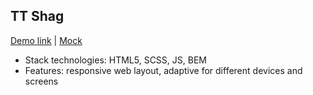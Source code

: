 ## TT Shag

[Demo link](https://sergiy-fartushniak.github.io/landing_shag)
|
[Mock](https://www.figma.com/file/CR9UsmpHiqCSxQkVH9YsK2/Untitled?node-id=0%3A1)
- Stack technologies: HTML5, SCSS, JS, BEM
- Features: responsive web layout, adaptive for different devices and screens
